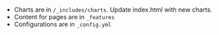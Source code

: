 # 

- Charts are in `/_includes/charts`. Update index.html with new charts.
- Content for pages are in `_features`
- Configurations are in `_config.yml`